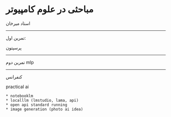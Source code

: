 # مباحثی در علوم کامپیوتر

استاد میرخان

--------------------------------

تمرین اول:

پرسپتون










--------------------------------
تمرین دوم 
mlp


--------------------------------

کنفرانس 

practical ai 

    * notebooklm
    * localllm (lmstudio, lama, api)
    * open api standard running
    * image generation (photo ai idea)